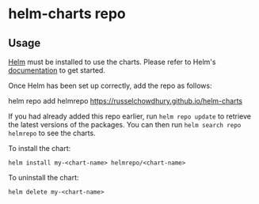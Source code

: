 # helm-charts repo

## Usage

[Helm](https://helm.sh) must be installed to use the charts.  Please refer to
Helm's [documentation](https://helm.sh/docs) to get started.

Once Helm has been set up correctly, add the repo as follows:

  helm repo add helmrepo https://russelchowdhury.github.io/helm-charts

If you had already added this repo earlier, run `helm repo update` to retrieve
the latest versions of the packages.  You can then run `helm search repo
helmrepo` to see the charts.

To install the <chart-name> chart:

    helm install my-<chart-name> helmrepo/<chart-name>

To uninstall the chart:

    helm delete my-<chart-name>